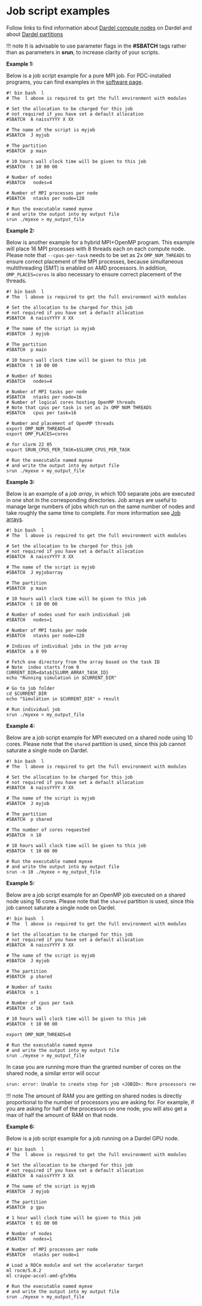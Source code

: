 

# Job script examples

Follow links to find information about [Dardel compute nodes](job_scheduling.md#dardel-compute-nodes) on Dardel and about [Dardel partitions](job_scheduling.md#dardel-partitions)

!!! note 
    It is advisable to use parameter flags in the **#SBATCH** tags rather than as parameters in **srun**,
    to increase clarity of your scripts.

**Example 1:**

Below is a job script example for a pure MPI job. For PDC-installed programs, you can find examples in the [software page](https://www.pdc.kth.se/software).

```text
#! bin bash  l
# The  l above is required to get the full environment with modules

# Set the allocation to be charged for this job
# not required if you have set a default allocation
#SBATCH  A naissYYYY X XX

# The name of the script is myjob
#SBATCH  J myjob

# The partition
#SBATCH  p main

# 10 hours wall clock time will be given to this job
#SBATCH  t 10 00 00

# Number of nodes
#SBATCH   nodes=4

# Number of MPI processes per node
#SBATCH   ntasks per node=128

# Run the executable named myexe
# and write the output into my output file
srun ./myexe > my_output_file
```

**Example 2:**

Below is another example for a hybrid MPI+OpenMP program. This example will place 16 MPI processes with 8 threads each on each compute node. Please note that `--cpus-per-task` needs to be set as 2x `OMP_NUM_THREADS` to ensure correct placement of the MPI processes, because simultaneous multithreading (SMT) is enabled on AMD processors. In addition, `OMP_PLACES=cores` is also necessary to ensure correct placement of the threads.

```text
#! bin bash  l
# The  l above is required to get the full environment with modules

# Set the allocation to be charged for this job
# not required if you have set a default allocation
#SBATCH  A naissYYYY X XX

# The name of the script is myjob
#SBATCH  J myjob

# The partition
#SBATCH  p main

# 10 hours wall clock time will be given to this job
#SBATCH  t 10 00 00

# Number of Nodes
#SBATCH   nodes=4

# Number of MPI tasks per node
#SBATCH   ntasks per node=16
# Number of logical cores hosting OpenMP threads
# Note that cpus per task is set as 2x OMP NUM THREADS
#SBATCH   cpus per task=16

# Number and placement of OpenMP threads
export OMP_NUM_THREADS=8
export OMP_PLACES=cores

# for slurm 22 05
export SRUN_CPUS_PER_TASK=$SLURM_CPUS_PER_TASK

# Run the executable named myexe
# and write the output into my output file
srun ./myexe > my_output_file
```

**Example 3:**

Below is an example of a *job array*, in which 100 separate jobs are
executed in one shot in the corresponding directories.
Job arrays are useful to manage large numbers of jobs which run on the
same number of nodes and take roughly the same time to complete.
For more information see [Job arrays](job_arrays.md#job-arrays).

```text
#! bin bash  l
# The  l above is required to get the full environment with modules

# Set the allocation to be charged for this job
# not required if you have set a default allocation
#SBATCH  A naissYYYY X XX

# The name of the script is myjob
#SBATCH  J myjobarray

# The partition
#SBATCH  p main

# 10 hours wall clock time will be given to this job
#SBATCH  t 10 00 00

# Number of nodes used for each individual job
#SBATCH   nodes=1

# Number of MPI tasks per node
#SBATCH   ntasks per node=128

# Indices of individual jobs in the job array
#SBATCH  a 0 99

# Fetch one directory from the array based on the task ID
# Note  index starts from 0
CURRENT_DIR=data${SLURM_ARRAY_TASK_ID}
echo "Running simulation in $CURRENT_DIR"

# Go to job folder
cd $CURRENT_DIR
echo "Simulation in $CURRENT_DIR" > result

# Run individual job
srun ./myexe > my_output_file
```

**Example 4:**

Below are a job script example for MPI executed on a shared node using 10 cores.
Please note that the `shared` partition is used, since this job cannot saturate
a single node on Dardel.

```text
#! bin bash  l
# The  l above is required to get the full environment with modules

# Set the allocation to be charged for this job
# not required if you have set a default allocation
#SBATCH  A naissYYYY X XX

# The name of the script is myjob
#SBATCH  J myjob

# The partition
#SBATCH  p shared

# The number of cores requested
#SBATCH  n 10

# 10 hours wall clock time will be given to this job
#SBATCH  t 10 00 00

# Run the executable named myexe
# and write the output into my output file
srun -n 10 ./myexe > my_output_file
```

**Example 5:**

Below are a job script example for an OpenMP job executed on a shared node using 16 cores.
Please note that the `shared` partition is used, since this job cannot saturate
a single node on Dardel.

```text
#! bin bash  l
# The  l above is required to get the full environment with modules

# Set the allocation to be charged for this job
# not required if you have set a default allocation
#SBATCH  A naissYYYY X XX

# The name of the script is myjob
#SBATCH  J myjob

# The partition
#SBATCH  p shared

# Number of tasks
#SBATCH  n 1

# Number of cpus per task
#SBATCH  c 16

# 10 hours wall clock time will be given to this job
#SBATCH  t 10 00 00

export OMP_NUM_THREADS=8

# Run the executable named myexe
# and write the output into my output file
srun ./myexe > my_output_file
```

In case you are running more than the granted number of cores on the shared node, a similar
error will occur

```default
srun: error: Unable to create step for job <JOBID>: More processors requested than permitted
```

!!! note
    The amount of RAM you are getting on shared nodes is directly proportional to the number of processors you are asking for.
    For example, if you are asking for half of the processors on one node, you will also get a max of half the amount of RAM on that node.

**Example 6:**

Below is a job script example for a job running on a Dardel GPU node.

```text
#! bin bash  l
# The  l above is required to get the full environment with modules

# Set the allocation to be charged for this job
# not required if you have set a default allocation
#SBATCH  A naissYYYY X XX

# The name of the script is myjob
#SBATCH  J myjob

# The partition
#SBATCH  p gpu

# 1 hour wall clock time will be given to this job
#SBATCH  t 01 00 00

# Number of nodes
#SBATCH   nodes=1

# Number of MPI processes per node
#SBATCH   ntasks per node=1

# Load a ROCm module and set the accelerator target
ml rocm/5.0.2
ml craype-accel-amd-gfx90a

# Run the executable named myexe
# and write the output into my output file
srun ./myexe > my_output_file
```
